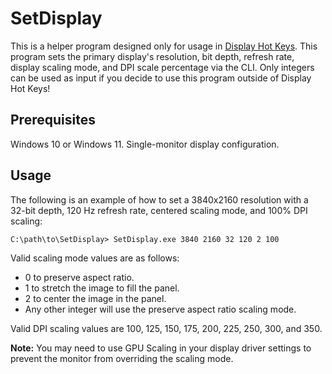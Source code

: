 # SetDisplay

This is a helper program designed only for usage in [Display Hot Keys]. This program sets the primary display's resolution, bit depth, refresh rate, display scaling mode, and DPI scale percentage via the CLI. Only integers can be used as input if you decide to use this program outside of Display Hot Keys!

## Prerequisites
Windows 10 or Windows 11.
Single-monitor display configuration.

## Usage

The following is an example of how to set a 3840x2160 resolution with a 32-bit depth, 120 Hz refresh rate, centered scaling mode, and 100% DPI scaling:

```console
C:\path\to\SetDisplay> SetDisplay.exe 3840 2160 32 120 2 100
```
Valid scaling mode values are as follows:
* 0 to preserve aspect ratio.
* 1 to stretch the image to fill the panel.
* 2 to center the image in the panel.
* Any other integer will use the preserve aspect ratio scaling mode.

Valid DPI scaling values are 100, 125, 150, 175, 200, 225, 250, 300, and 350.

**Note:** You may need to use GPU Scaling in your display driver settings to prevent the monitor from overriding the scaling mode.

[Display Hot Keys]: https://github.com/jon-mil-92/DisplayHotKeys
